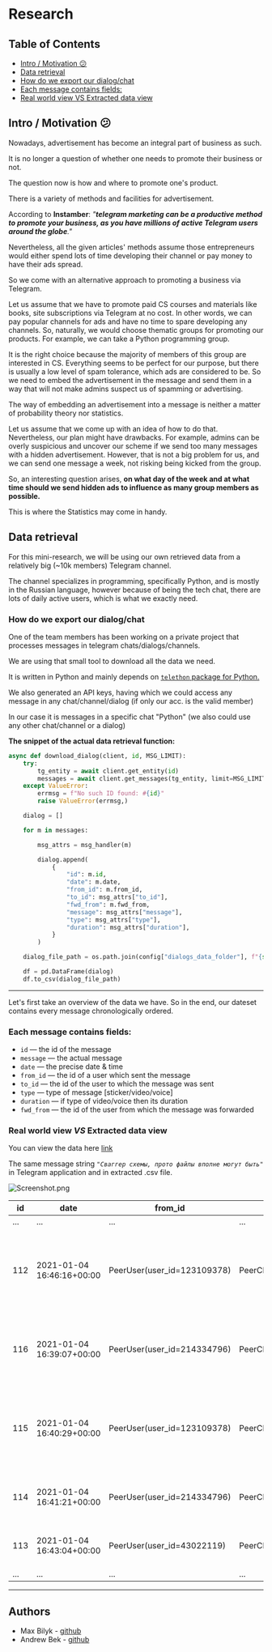 # Research

## Table of Contents
* [Intro / Motivation 😕](#intro--motivation-)
* [Data retrieval](#data-retrieval)
* [How do we export our dialog/chat](#how-do-we-export-our-dialogchat)
* [Each message contains fields:](#each-message-contains-fields)
* [Real world view VS Extracted data view](#real-world-view-vs-extracted-data-view)

## Intro / Motivation 😕

Nowadays, advertisement has become an integral part of business as such.

It is no longer a question of whether one needs to promote their business or not.

The question now is how and where to promote one's product.

There is a variety of methods and facilities for advertisement.

According to **Instamber**: *"**telegram marketing can be a productive method to promote your business, as you have millions of active Telegram users around the globe**."*

Nevertheless, all the given articles' methods assume those entrepreneurs would either spend lots of time developing their channel or pay money to have their ads spread.

So we come with an alternative approach to promoting a business via Telegram.

Let us assume that we have to promote paid CS courses and materials like books, site subscriptions via Telegram at no cost. In other words, we can pay popular channels for ads and have no time to spare developing any channels. So, naturally, we would choose thematic groups for promoting our products. For example, we can take a Python programming group.

It is the right choice because the majority of members of this group are interested in CS. Everything seems to be perfect for our purpose, but there is usually a low level of spam tolerance, which ads are considered to be. So we need to embed the advertisement in the message and send them in a way that will not make admins suspect us of spamming or advertising.

The way of embedding an advertisement into a message is neither a matter of probability theory nor statistics.

Let us assume that we come up with an idea of how to do that. Nevertheless, our plan might have drawbacks. For example, admins can be overly suspicious and uncover our scheme if we send too many messages with a hidden advertisement. However, that is not a big problem for us, and we can send one message a week, not risking being kicked from the group.

So, an interesting question arises, **on what day of the week and at what time should we send hidden ads to influence as many group members as possible.**

This is where the Statistics may come in handy.


## Data retrieval

For this mini-research, we will be using our own retrieved data from a relatively big (~10k members) Telegram channel.

The channel specializes in programming, specifically Python, and is mostly in the Russian language, however because of being the tech chat, there are lots of daily active users, which is what we exactly need.

### How do we export our dialog/chat

One of the team members has been working on a private project that processes messages in telegram chats/dialogs/channels.

We are using that small tool to download all the data we need.

It is written in Python and mainly depends on [`telethon` package for Python.](https://pypi.org/project/Telethon/)

We also generated an API keys, having which we could access any message in any chat/channel/dialog (if only our acc. is the valid member)

In our case it is messages in a specific chat "Python" (we also could use any other chat/channel or a dialog)

**The snippet of the actual data retrieval function:**

```python
async def download_dialog(client, id, MSG_LIMIT):
    try:
        tg_entity = await client.get_entity(id)
        messages = await client.get_messages(tg_entity, limit=MSG_LIMIT)
    except ValueError:
        errmsg = f"No such ID found: #{id}"
        raise ValueError(errmsg,)

    dialog = []

    for m in messages:

        msg_attrs = msg_handler(m)

        dialog.append(
            {
                "id": m.id,
                "date": m.date,
                "from_id": m.from_id,
                "to_id": msg_attrs["to_id"],
                "fwd_from": m.fwd_from,
                "message": msg_attrs["message"],
                "type": msg_attrs["type"],
                "duration": msg_attrs["duration"],
            }
        )

    dialog_file_path = os.path.join(config["dialogs_data_folder"], f"{str(id)}.csv")

    df = pd.DataFrame(dialog)
    df.to_csv(dialog_file_path)
```

---

Let's first take an overview of the data we have. So in the end, our dateset contains every message chronologically ordered.

### Each message contains fields:

- `id` — the id of the message
- `message` — the actual message
- `date` — the precise date & time
- `from_id` — the id of a user which sent the message
- `to_id` — the id of the user to which the message was sent
- `type` — type of message [sticker/video/voice]
- `duration` — if type of video/voice then its duration
- `fwd_from` — the id of the user from which the message was forwarded

### Real world view *VS* Extracted data view

You can view the data here [link](https://www.dropbox.com/s/7rykwc27tq2v1ic/data.csv?dl=0)

The same message string *`"Сваггер схемы, прото файлы вполне могут быть"`* in Telegram application and in extracted .csv file.

![Screenshot.png](https://www.dropbox.com/s/5hoseahjo83k9b2/screenshot.png?dl=0)

| id  | date                      | from_id                     | to_id                              | fwd_from                                                                                             | message | type | duration |
|-----|---------------------------|-----------------------------|------------------------------------|------------------------------------------------------------------------------------------------------|---------|------|----------|
| ... | ...                       | ...                         | ...                                | ...                                                                                                  | ...     | ...  | ...      |
| 112 | 2021-01-04 16:46:16+00:00 | PeerUser(user_id=123109378) | PeerChannel(channel_id=1007166727) | Спасибо. В таком случае немного раздражает в каждом сервисе писать сериализацию/десереализацию       | text    |      |          |
| 116 | 2021-01-04 16:39:07+00:00 | PeerUser(user_id=214334796) | PeerChannel(channel_id=1007166727) | А зачем общие дто, если бд разные, и языки могут быть разные? Общие .proto файлы или схемы разве что | text    |      |          |
| 115 | 2021-01-04 16:40:29+00:00 | PeerUser(user_id=123109378) | PeerChannel(channel_id=1007166727) | Ну возможно, если обобщить мой вопрос то: как описывают и следят за контрактами на уровне сервисов   | text    |      |          |
| 114 | 2021-01-04 16:41:21+00:00 | PeerUser(user_id=214334796) | PeerChannel(channel_id=1007166727) | Документацией, end to end тестами, общими схемами                                                    | text    |      |          |
| 113 | 2021-01-04 16:43:04+00:00 | PeerUser(user_id=43022119)  | PeerChannel(channel_id=1007166727) | Сваггер схемы, прото файлы вполне могут быть                                                         | text    |      |          |
| ... | ...                       | ...                         | ...                                | ...                                                                                                  | ...     | ...  | ...      |
---

## Authors

- Max Bilyk - [github](https://github.com/MaxBi2019)
- Andrew Bek - [github](https://github.com/ReyBroncas)
